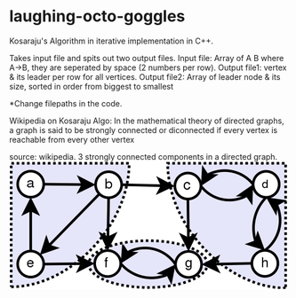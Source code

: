 # laughing-octo-goggles
Kosaraju's Algorithm in iterative implementation in C++.

Takes input file and spits out two output files.
Input file: Array of A B where A->B, they are seperated by space (2 numbers per row).
Output file1: vertex & its leader per row for all vertices.
Output file2: Array of leader node & its size, sorted in order from biggest to smallest

*Change filepaths in the code.


Wikipedia on Kosaraju Algo: In the mathematical theory of directed graphs, a graph is said to be strongly connected or diconnected if every vertex is reachable from every other vertex

source: wikipedia. 3 strongly connected components in a directed graph.
![alt text](https://github.com/frogger21/laughing-octo-goggles/blob/master/Scc.png)

